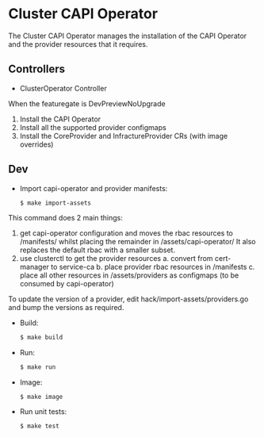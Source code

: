 # Cluster CAPI Operator

The Cluster CAPI Operator manages the installation of the CAPI Operator and the provider
resources that it requires.

## Controllers

- ClusterOperator Controller

When the featuregate is DevPreviewNoUpgrade
1. Install the CAPI Operator
2. Install all the supported provider configmaps
3. Install the CoreProvider and InfractureProvider CRs (with image overrides)

## Dev

- Import capi-operator and provider manifests:

  ```sh
  $ make import-assets
  ```

This command does 2 main things:
1. get capi-operator configuration and moves the rbac resources to /manifests/ whilst
   placing the remainder in /assets/capi-operator/
   It also replaces the default rbac with a smaller subset.
2. use clusterctl to get the provider resources
   a. convert from cert-manager to service-ca
   b. place provider rbac resources in /manifests
   c. place all other resources in /assets/providers as configmaps (to be consumed by capi-operator)

To update the version of a provider, edit hack/import-assets/providers.go and bump
the versions as required.

- Build:

  ```sh
  $ make build
  ```

- Run:

  ```sh
  $ make run
  ```

- Image:

  ```
  $ make image
  ```

- Run unit tests:

  ```
  $ make test
  ```

